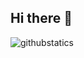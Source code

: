 ## Hi there 👋

![githubstatics](https://pixel-profile.vercel.app/api/github-stats?username=Brumarasilva)
